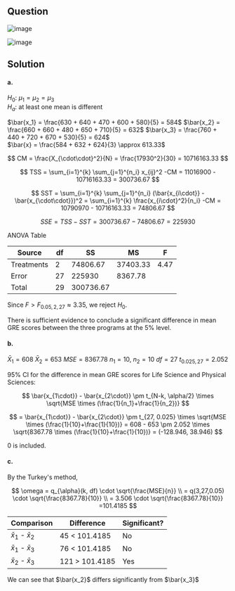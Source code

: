 ## Question

![image](https://github.com/user-attachments/assets/3204db46-6ee9-43fa-88d9-e8a0928fefd8)

![image](https://github.com/user-attachments/assets/bd12b14c-4e6d-42c2-9ade-9eeed0cf1872)

## Solution

#### a.

$H_0$: $\mu_1 = \mu_2 = \mu_3$  
$H_a$: at least one mean is different

$\bar{x_1} = \frac{630 + 640 + 470 + 600 + 580}{5} = 584$ 
$\bar{x_2} = \frac{660 + 660 + 480 + 650 + 710}{5} = 632$ 
$\bar{x_3} = \frac{760 + 440 + 720 + 670 + 530}{5} = 624$  
$\bar{x} = \frac{584 + 632 + 624}{3} \approx 613.33$

$$
CM = \frac{X_{\cdot\cdot}^2}{N} = \frac{17930^2}{30} = 10716163.33
$$

$$
TSS = \sum_{i=1}^{k} \sum_{j=1}^{n_i} x_{ij}^2 -CM = 11016900 - 10716163.33 = 300736.67
$$

$$
SST = \sum_{i=1}^{k} \sum_{j=1}^{n_i} (\bar{x_{i\cdot}} - \bar{x_{\cdot\cdot}})^2 = \sum_{i=1}^{k} \frac{x_{i\cdot}^2}{n_i} -CM = 10790970 - 10716163.33 = 74806.67
$$

$$
SSE = TSS - SST = 300736.67 - 74806.67 = 225930
$$

ANOVA Table

| Source      | df  | SS         | MS         | F     |
|-------------|-----|------------|------------|-------|
| Treatments  | 2   | 74806.67   | 37403.33   | 4.47  |
| Error       | 27  | 225930     | 8367.78    |       |
| Total       | 29  | 300736.67  |            |       |

Since $F > F_{0.05, 2, 27} \approx 3.35$, we reject $H_0$.

There is sufficient evidence to conclude a significant difference in mean GRE scores between the three programs at the 5% level.

#### b. 

$\bar{X}_1 = 608$
$\bar{X}_2 = 653$
$MSE = 8367.78$
$n_1 = 10$, $n_2 = 10$
$df = 27$
$t_{0.025, 27} = 2.052$

95% CI for the difference in mean GRE scores for Life Science and Physical Sciences:

$$
\bar{x_{1\cdot}} - \bar{x_{2\cdot}} \pm t_{N-k, \alpha/2} \times \sqrt{MSE \times (\frac{1}{n_1}+\frac{1}{n_2})}
$$

$$
= \bar{x_{1\cdot}} - \bar{x_{2\cdot}} \pm t_{27, 0.025} \times \sqrt{MSE \times (\frac{1}{10}+\frac{1}{10})}
= 608 - 653 \pm 2.052 \times \sqrt{8367.78 \times (\frac{1}{10}+\frac{1}{10})}
= (-128.946, 38.946)
$$

0 is included.

#### c. 

By the Turkey's method,

$$
\omega = q_{\alpha}(k, df) \cdot \sqrt{\frac{MSE}{n}} \\
= q(3,27,0.05) \cdot \sqrt{\frac{8367.78}{10}} \\
= 3.506 \cdot \sqrt{\frac{8367.78}{10}}
=101.4185
$$

| Comparison                | Difference          | Significant?  |
|---------------------------|---------------------|---------------|
| $\bar{x}_1$ - $\bar{x}_2$ | 45 < 101.4185       | No            |
| $\bar{x}_1$ - $\bar{x}_3$ | 76 < 101.4185       | No            |
| $\bar{x}_2$ - $\bar{x}_3$ | 121 > 101.4185      | Yes           |

We can see that $\bar{x_2}$ differs significantly from $\bar{x_3}$
